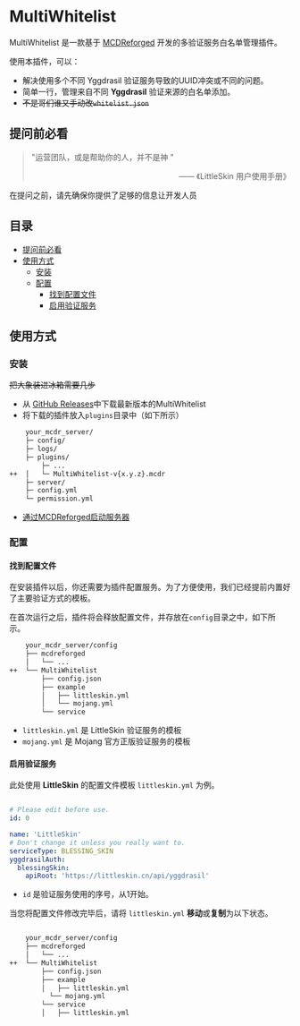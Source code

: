 # MultiWhitelist

MultiWhitelist 是一款基于 [MCDReforged](https://mcdreforged.com/) 开发的多验证服务白名单管理插件。

使用本插件，可以：

- 解决使用多个不同 Yggdrasil 验证服务导致的UUID冲突或不同的问题。
- 简单一行，管理来自不同 **Yggdrasil** 验证来源的白名单添加。
- ~~不是哥们谁又手动改`whitelist.json`~~

## 提问前必看

> "运营团队，或是帮助你的人，并不是神 "
> <div style="text-align: right">—— 《LittleSkin 用户使用手册》</div>

在提问之前，请先确保你提供了足够的信息让开发人员

## 目录

- [提问前必看](#提问前必看)
- [使用方式](#使用方式)
  - [安装](#安装)
  - [配置](#配置)
    - [找到配置文件](#找到配置文件)
    - [启用验证服务](#启用验证服务)

## 使用方式

### 安装

~~把大象装进冰箱需要几步~~

- 从 [GitHub Releases](https://github.com/MliroLirrorsIngenuity/MultiWhitelist/releases)中下载最新版本的MultiWhitelist
- 将下载的插件放入`plugins`目录中（如下所示）

```bash
    your_mcdr_server/
    ├─ config/
    ├─ logs/
    ├─ plugins/
        ├─ ...
++  │   └─ MultiWhitelist-v{x.y.z}.mcdr
    ├─ server/
    ├─ config.yml
    └─ permission.yml
```

- [通过MCDReforged启动服务器](https://docs.mcdreforged.com/zh-cn/latest/quick_start/first_run.html#run)

### 配置

#### 找到配置文件

在安装插件以后，你还需要为插件配置服务。为了方便使用，我们已经提前内置好了主要验证方式的模板。

在首次运行之后，插件将会释放配置文件，并存放在`config`目录之中，如下所示。

```bash
    your_mcdr_server/config
    ├── mcdreforged
    │   └── ...
++  └── MultiWhitelist
        ├── config.json
        ├── example
        │   ├── littleskin.yml
        │   └── mojang.yml
        └── service
```

- `littleskin.yml` 是 LittleSkin 验证服务的模板
- `mojang.yml` 是 Mojang 官方正版验证服务的模板

#### 启用验证服务

此处使用 **LittleSkin** 的配置文件模板 `littleskin.yml` 为例。

``` yaml littleskin.yml

# Please edit before use.
id: 0

name: 'LittleSkin'
# Don't change it unless you really want to.
serviceType: BLESSING_SKIN
yggdrasilAuth:
  blessingSkin:
    apiRoot: 'https://littleskin.cn/api/yggdrasil'

```

- `id` 是验证服务使用的序号，从1开始。

当您将配置文件修改完毕后，请将 `littleskin.yml` **移动**或**复制**为以下状态。

``` bash

    your_mcdr_server/config
    ├── mcdreforged
    │   └── ...
++  └── MultiWhitelist
        ├── config.json
        ├── example
        │   ├── littleskin.yml
          └── mojang.yml
        └── service
        │   ├── littleskin.yml

```
